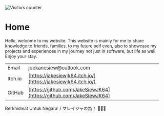 ![Visitors counter](https://api.visitorbadge.io/api/VisitorHit?user=JakeSiewJK64&repo=github-visitors-badge&countColor=%237B1E7A)

# Home

Hello, welcome to my website. This website is mainly for me to share knowledge to friends, families, to my future self even, also to showcase my projects and experiences in my journey not just in software, but life as well. Enjoy your stay.

|         |                                                                    |
| ------- | ------------------------------------------------------------------ |
| Email   | joekanesiew@outlook.com                                            |
| Itch.io | [https://jakesiewjk64.itch.io/](https://jakesiewjk64.itch.io/)     |
| GitHub  | [https://github.com/JakeSiewJK64](https://github.com/JakeSiewJK64) |

Berkhidmat Untuk Negara! / マレイジャの為！ 💪💪💪
